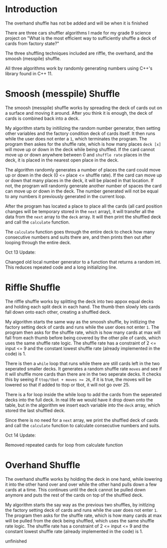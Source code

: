 # Introduction 

The overhand shuffle has not be added and will be when it is finished

There are three cars shuffler algorithms I made for my grade 9 science project on "What is the most efficient way to sufficiently shuffle a deck of cards from 
factory state?"

The three shuffling techniques included are riffle, the overhand, and the smoosh (messpile) shuffle.

All three algorithms work by randomly generating numbers using C++'s <random> library found in C++ 11.

# Smoosh (messpile) Shuffle

The smoosh (messpile) shuffle works by spreading the deck of cards out on a surface and moving it around. After you think it is enough, the deck of cards is 
combined back into a deck. 

My algorithm starts by initilizing the random number generator, then setting other variables and the factory condition deck of cards itself. It then runs while the user does not enter a `1`, which terminates the program. The program then askes for the shuffle rate, which is how many places `deck [x]` will move up or down in the deck while being shuffled. If the card cannot move up or down anywhere between 0 and `shuffle rate` places in the deck, it is placed in the nearest open place in the deck.
  
The algorithm randomly generates a number of places the card could move up or down in the deck (0 <= place <= shuffle rate). If the card can move up or down that many places in the deck, it will be placed in that location. If not, the program will randomly generate another number of spaces the card can move up or down in the deck. The number generated will not be equal to any numbers it previously generated in the current loop. 
  
After the program has located a place to place all the cards (all card position changes will be temporary stored in the `next` array), it will transfer all the data from the `next` array to the `deck` array. It will then print the shuffled deck and call the `calculate` function.
  
The `calculate` function goes through the entire deck to check how many consecutive numbers and suits there are, and then prints then out after looping through the entire deck.
  
Oct 13 Update:
  
Changed old local number generator to a function that returns a random int. This reduces repeated code and a long initializing line.
  
# Riffle Shuffle
  
The riffle shuffle works by splitting the deck into two appox equal decks and holding each split deck in each hand. The thumb then slowly lets cards fall down onto each other, creating a shuffled deck.
  
My algorithm starts the same way as the smoosh shuffle, by initlizing the factory setting deck of cards and runs while the user does not enter `1`. The program then asks for the shuffle rate, which is how many cards at max will fall from each thumb before being covered by the other pile of cards, which uses the same shuffle rate logic. The shuffle rate has a constraint of 2 <= input <= 9 and the constant lowest shuffle rate (already implemented in the code) is 1. 
  
There is then a `while` loop that runs while there are still cards left in the two seperated smaller decks. It generates a random shuffle rate `moves` and see if it will shuffle more cards than there are in the two seperate decks. It checks this by seeing if `ttop/tbot + moves >= 26`, if it is true, the moves will be lowered so that if added to ttop or tbot, it will not go over 25. 
  
There is a for loop inside the while loop to add the cards from the seperated decks into the full deck. In real life we would have it drop down onto the table, but in the algorithm we insert each variable into the `deck` array, which stored the last shuffled deck.
  
Since there is no need for a `next` array, we print the shuffled deck of cards and call the `calculate` function to calculate consecutive numbers and suits.
  
Oct 14 Update:
  
Removed repeated cards for loop from calculate function

# Overhand Shuffle
  
The overhand shuffle works by holding the deck in one hand, while lowering it into the other hand over and over while the other hand pulls down a few cards at a time. This continues until the deck cannot be pulled down anymore and puts the rest of the cards on top of the shuffled deck.
  
My algorithm starts the say way as the previous two shuffles, by initlzing the factory setting deck of cards and runs while the user does not enter `1`. The program then asks for the shuffle rate, which is how many cards at max will be pulled from the deck being shuffled, which uses the same shuffle rate logic. The shuffle rate has a constraint of 2 <= input <= 9 and the constant lowest shuffle rate (already implemented in the code) is 1. 
  
  unfinished
